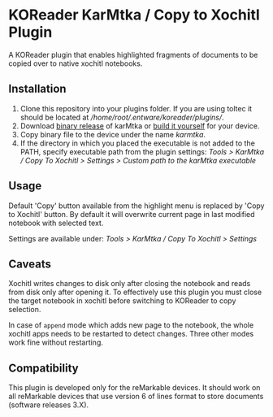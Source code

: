 # KOReader KarMtka / Copy to Xochitl Plugin

A KOReader plugin that enables highlighted fragments of documents
to be copied over to native xochitl notebooks.

## Installation

1. Clone this repository into your plugins folder. 
If you are using toltec it should be located at 
*/home/root/.entware/koreader/plugins/*.
2. Download [binary release](https://github.com/cyanjnpr/karMtka/releases/latest) of karMtka or
[build it yourself](https://github.com/cyanjnpr/karMtka?tab=readme-ov-file#building) for your device.
3. Copy binary file to the device under the name *karmtka*.
5. If the directory in which you placed the executable is not added to the PATH, 
specify executable path from the plugin settings:
*Tools > KarMtka / Copy To Xochitl > Settings > Custom path to the karMtka executable*

## Usage

Default 'Copy' button available from the highlight menu is replaced by 'Copy to Xochitl' button.
By default it will overwrite current page in last modified notebook with selected text.

Settings are available under:
*Tools > KarMtka / Copy To Xochitl > Settings*

## Caveats

Xochitl writes changes to disk only after closing the notebook and reads from disk only after opening it.
To effectively use this plugin you must close the target notebook in xochitl before switching to KOReader to copy selection.

In case of `append` mode which adds new page to the notebook, the whole xochitl apps needs to be restarted to detect changes.
Three other modes work fine without restarting.

## Compatibility

This plugin is developed only for the reMarkable devices. It should
work on all reMarkable devices that use version 6 of lines format to store documents 
(software releases 3.X).
